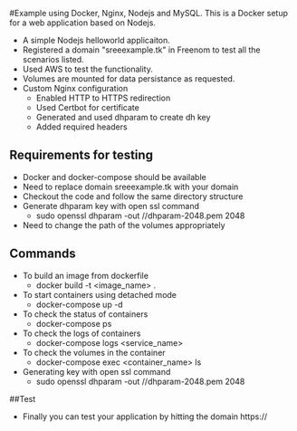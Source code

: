 
#Example using Docker, Nginx, Nodejs and MySQL.
This is a Docker setup for a web application based on Nodejs.

- A simple Nodejs helloworld applicaiton.
- Registered a domain "sreeexample.tk" in Freenom to test all the scenarios listed.
- Used AWS to test the functionality.
- Volumes are mounted for data persistance as requested.
- Custom Nginx configuration
	- Enabled HTTP to HTTPS redirection
	- Used Certbot for certificate
	- Generated and used dhparam to create dh key
	- Added required headers


## Requirements for testing
- Docker and docker-compose should be available
- Need to replace domain sreeexample.tk with your domain
- Checkout the code and follow the same directory structure
- Generate dhparam key with open ssl command
	- sudo openssl dhparam -out /<location>/dhparam-2048.pem 2048	
- Need to change the path of the volumes appropriately

## Commands
- To build an image from dockerfile 
	- docker build -t <image_name> .
- To start containers using detached mode
	- docker-compose up -d 
- To check the status of containers
	- docker-compose ps
- To check the logs of containers
	- docker-compose logs <service_name>
- To check the volumes in the container
	- docker-compose exec <container_name> ls <path>
- Generating key with open ssl command
	- sudo openssl dhparam -out /<location>/dhparam-2048.pem 2048

##Test
- Finally you can test your application by hitting the domain https://<domainname>
